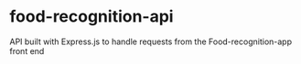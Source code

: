 # food-recognition-api

API built with Express.js to handle requests from the Food-recognition-app front end

